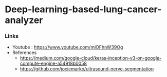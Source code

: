 # Deep-learning-based-lung-cancer-analyzer

### Links
* Youtube : https://www.youtube.com/miOFhnW39Og
* References
  - https://medium.com/google-cloud/keras-inception-v3-on-google-compute-engine-a54918b0058
  - https://github.com/jocicmarko/ultrasound-nerve-segmentation
